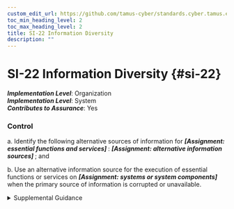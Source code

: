 ```yaml
---
custom_edit_url: https://github.com/tamus-cyber/standards.cyber.tamus.edu/tree/main/static/content/tamus.edu/TAMUS_profile.xml
toc_min_heading_level: 2
toc_max_heading_level: 2
title: SI-22 Information Diversity
description: ""
---
```


# SI-22 Information Diversity {#si-22}

_**Implementation Level**_: Organization\
_**Implementation Level**_: System\
_**Contributes to Assurance**_: Yes

### Control

a. Identify the following alternative sources of information for <strong> <em>[Assignment: essential functions and services]</em> </strong>: <strong> <em>[Assignment: alternative information sources]</em> </strong> ; and

b. Use an alternative information source for the execution of essential functions or services on <strong> <em>[Assignment: systems or system components]</em> </strong> when the primary source of information is corrupted or unavailable.

<details>
  <summary>Supplemental Guidance</summary>

Actions taken by a system service or a function are often driven by the information it receives. Corruption, fabrication, modification, or deletion of that information could impact the ability of the service function to properly carry out its intended actions. By having multiple sources of input, the service or function can continue operation if one source is corrupted or no longer available. It is possible that the alternative sources of information may be less precise or less accurate than the primary source of information. But having such sub-optimal information sources may still provide a sufficient level of quality that the essential service or function can be carried out, even in a degraded or debilitated manner.

</details>


